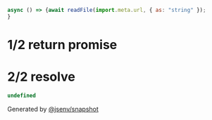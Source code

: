```js
async () => {await readFile(import.meta.url, { as: "string" });
}
```

# 1/2 return promise

# 2/2 resolve

```js
undefined
```

Generated by [@jsenv/snapshot](https://github.com/jsenv/core/tree/main/packages/independent/snapshot)